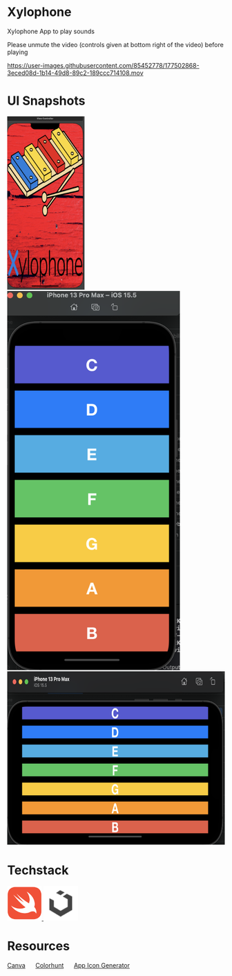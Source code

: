# Xylophone
Xylophone App to play sounds

Please unmute the video (controls given at bottom right of the video) before playing

https://user-images.githubusercontent.com/85452778/177502868-3eced08d-1b14-49d8-89c2-189ccc714108.mov

# UI Snapshots

<img src="Xylophone/Images/Launchscreen.png" height="400">
<img src="Xylophone/Images/Potrait.png" width="400">
<img src="Xylophone/Images/Landscape.png" height="400">

# Techstack
<a href="https://developer.apple.com/swift/" target="_blank" rel="noreferrer"> <img src="https://raw.githubusercontent.com/devicons/devicon/master/icons/swift/swift-original.svg" alt="swift" width="80" height="80"/> </a>  <a href="https://getuikit.com" target="_blank" rel="noreferrer"> <img src="Xylophone/Images/uikit.svg" alt="uikit" width="80" height="80"/> </a>

# Resources

<a href="https://www.canva.com" target="_blank">Canva</a> &nbsp;&nbsp;&nbsp;&nbsp; <a href="https://colorhunt.co" target="_blank">Colorhunt</a> &nbsp;&nbsp;&nbsp;&nbsp; <a href="https://appicon.co" target="_blank">App Icon Generator</a>
